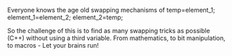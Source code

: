 Everyone knows the age old swapping mechanisms of
temp=element_1;
element_1=element_2;
element_2=temp;

So the challenge of this is to find as many swapping tricks as possible (C++) without using a third variable. From mathematics, to bit manipulation, to macros - Let your brains run!
